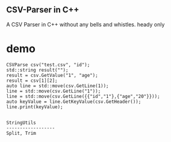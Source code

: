 CSV-Parser in C++
------------------
A CSV Parser in C++ without any bells and whistles.
heady only

# demo
    CSVParse csv("test.csv", "id");
    std::string result("");
    result = csv.GetValue("1", "age");
    result = csv[1][2];
    auto line = std::move(csv.GetLine(1));
    line = std::move(csv.GetLine("1"));
    line = std::move(csv.GetLine({{"id","1"},{"age","20"}}));
    auto keyValue = line.GetKeyValue(csv.GetHeader());
    line.print(keyValue);
```

StringUtils
------------------
Split, Trim
